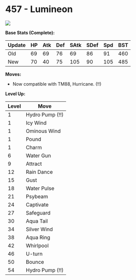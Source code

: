 # 457 - Lumineon
![][457]

**Base Stats (Complete):**

Update | HP | Atk | Def | SAtk | SDef | Spd | BST
---    | ---| --- | --- | ---  | ---  | --- | ---
Old    | 69 |  69 |  76 |  69  |  86  |  91  |  460
New    | 70 |  40 |  75 |  105  |  90  |  105  |  485

**Moves:**

 - Now compatible with TM88, Hurricane. (!!)

**Level Up:**

Level | Move
---   | ---
  1   | Hydro Pump (!!)
  1   | Icy Wind
  1   | Ominous Wind
  1   | Pound
  1   | Charm
  6   | Water Gun
  9   | Attract
 12   | Rain Dance
 15   | Gust
 18   | Water Pulse
 21   | Psybeam
 24   | Captivate
 27   | Safeguard
 30   | Aqua Tail
 34   | Silver Wind
 38   | Aqua Ring
 42   | Whirlpool
 46   | U-turn
 50   | Bounce
 54   | Hydro Pump (!!)



[457]: /img/pokemon/457.png
